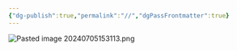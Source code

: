 ```yaml
---
{"dg-publish":true,"permalink":"//","dgPassFrontmatter":true}
---
```


![Pasted image 20240705153113.png](/img/user/Pasted%20image%2020240705153113.png)